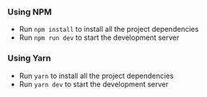 ### Using NPM

- Run `npm install` to install all the project dependencies
- Run `npm run dev` to start the development server

### Using Yarn

- Run `yarn` to install all the project dependencies
- Run `yarn dev` to start the development server
